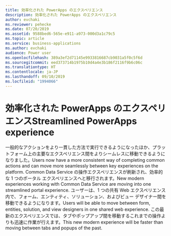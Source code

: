 ```yaml
---
title: 効率化された PowerApps のエクスペリエンス
description: 効率化された PowerApps のエクスペリエンス
author: evchaki
ms.reviewer: pehecke
ms.date: 07/20/2019
ms.assetid: 9588bed6-565e-e911-a973-000d3a1c79c5
ms.topic: article
ms.service: business-applications
ms.author: evchaki
audience: Power user
ms.openlocfilehash: 389a3ef2d71145e9933816687cb9031a5f0c5f6d
ms.sourcegitcommit: eed373714b1975b10d4a4e3b186f2116f9b6c06c
ms.translationtype: HT
ms.contentlocale: ja-JP
ms.lasthandoff: 09/10/2019
ms.locfileid: "1994066"
---
```

# <a name="streamlined-powerapps-experience"></a><span data-ttu-id="50969-103">効率化された PowerApps のエクスペリエンス</span><span class="sxs-lookup"><span data-stu-id="50969-103">Streamlined PowerApps experience</span></span>



<span data-ttu-id="50969-104">一般的なアクションをより一貫した方法で実行できるようになったほか、プラットフォーム上の主要なエクスペリエンス間をよりシームレスに移動できるようになりました。</span><span class="sxs-lookup"><span data-stu-id="50969-104">Users now have a more consistent way of completing common actions and can move more seamlessly between key experiences on the platform.</span></span>  <span data-ttu-id="50969-105">Common Data Service の操作エクスペリエンスが刷新され、効率的な 1 つのポータル エクスペリエンスへと移行されます。</span><span class="sxs-lookup"><span data-stu-id="50969-105">New modern experiences working with Common Data Service are moving into one streamlined portal experience.</span></span> <span data-ttu-id="50969-106">ユーザーは、1 つの共有 Web エクスペリエンス内で、フォーム、エンティティ、ソリューション、およびビュー デザイナー間を移動できるようになります。</span><span class="sxs-lookup"><span data-stu-id="50969-106">Users will be able to move between form, entities, solution, and view designers in one shared web experience.</span></span> <span data-ttu-id="50969-107">この最新のエクスペリエンスでは、タブやポップアップ間を移動するこれまでの操作よりも迅速に作業が行えます。</span><span class="sxs-lookup"><span data-stu-id="50969-107">This new modern experience will be faster than moving between tabs and popups of the past.</span></span>
